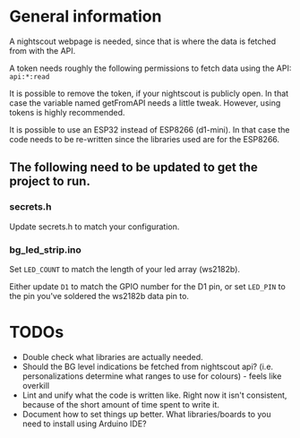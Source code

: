 # General information

A nightscout webpage is needed, since that is where the data is fetched from with the API.

A token needs roughly the following permissions to fetch data using the API: `api:*:read`

It is possible to remove the token, if your nightscout is publicly open.
In that case the variable named getFromAPI needs a little tweak. However, using tokens is highly recommended.

It is possible to use an ESP32 instead of ESP8266 (d1-mini). In that case the code needs to be re-written since the libraries used are for the ESP8266.

## The following need to be updated to get the project to run.

### secrets.h

Update secrets.h to match your configuration.

### bg_led_strip.ino

Set `LED_COUNT` to match the length of your led array (ws2182b).

Either update `D1` to match the GPIO number for the D1 pin, or set `LED_PIN` to the pin you've soldered the ws2182b data pin to.

# TODOs

* Double check what libraries are actually needed.
* Should the BG level indications be fetched from nightscout api? (i.e. personalizations determine what ranges to use for colours) - feels like overkill
* Lint and unify what the code is written like. Right now it isn't consistent, because of the short amount of time spent to write it.
* Document how to set things up better. What libraries/boards to you need to install using Arduino IDE?